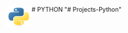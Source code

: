 <img align="left" alt="" height="50" width="60" src="https://raw.githubusercontent.com/devicons/devicon/master/icons/python/python-original.svg">
# PYTHON
"# Projects-Python" 
